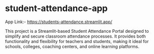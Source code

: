 # student-attendance-app

App Link:- https://students-attendance.streamlit.app/


This project is a Streamlit-based Student Attendance Portal designed to simplify and secure classroom attendance processes. It provides both functionality and flexibility for teachers and students, making it ideal for schools, colleges, coaching centers, and online learning platforms.
